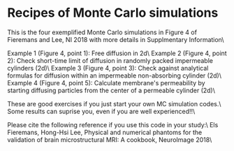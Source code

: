 # Recipes of Monte Carlo simulations

This is the four exemplified Monte Carlo simulations in Figure 4 of Fieremans and Lee, NI 2018 with more details in Supplmentary Information\\

Example 1 (Figure 4, point 1): Free diffusion in 2d\\
Example 2 (Figure 4, point 2): Check short-time limit of diffusion in randomly packed impermeable cylinders (2d)\\
Example 3 (Figure 4, point 3): Check against analytical formulas for diffusion within an impermeable non-absorbing cylinder (2d)\\
Example 4 (Figure 4, point 5): Calculate membrane's permeability by starting diffusing particles from the center of a permeable cylinder (2d)\\

These are good exercises if you just start your own MC simulation codes.\\
Some results can suprise you, even if you are well experienced!!\\

Please cite the following reference if you use this code in your study:\\
Els Fieremans, Hong-Hsi Lee, Physical and numerical phantoms for the validation of brain microstructural MRI: A cookbook, NeuroImage 2018\\
